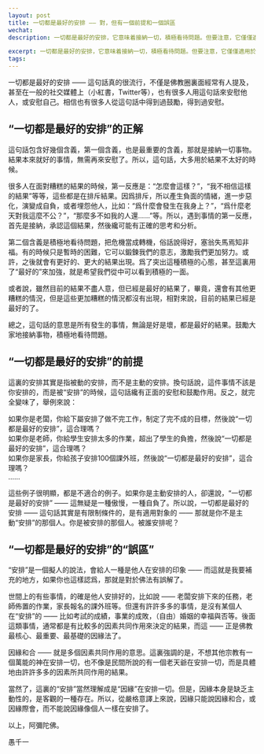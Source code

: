 ```yaml
---
layout: post
title: 一切都是最好的安排 —— 對，但有一個前提和一個誤區
wechat: 
description: 一切都是最好的安排，它意味着接納一切，積極看待問題。但要注意，它僅僅適用於被安排的人。世間很多事是因緣和合的結果，並非某個人安排。不要誤解爲有萬能的神或老天爺在安排一切。

excerpt: 一切都是最好的安排，它意味着接納一切，積極看待問題。但要注意，它僅僅適用於被安排的人。世間很多事是因緣和合的結果，並非某個人安排。不要誤解爲有萬能的神或老天爺在安排一切。
tags:
---
```


一切都是最好的安排 —— 這句話真的很流行，不僅是佛教圈裏面經常有人提及，甚至在一般的社交媒體上（小紅書，Twitter等），也有很多人用這句話來安慰他人，或安慰自己。相信也有很多人從這句話中得到過鼓勵，得到過安慰。

## “一切都是最好的安排”的正解

這句話包含好幾個含義，第一個含義，也是最重要的含義，那就是接納一切事物。結果本來就好的事情，無需再來安慰了。所以，這句話，大多用於結果不太好的時候。

很多人在面對糟糕的結果的時候，第一反應是：“怎麼會這樣？”，“我不相信這樣的結果”等等，這些都是在排斥結果。因爲排斥，所以產生負面的情緒，進一步惡化，演變成自負，或者埋怨他人，比如：“爲什麼會發生在我身上？”，“爲什麼老天對我這麼不公？”，“那麼多不如我的人還……”等。所以，遇到事情的第一反應，首先是接納，承認這個結果，然後纔可能有正確的思考和分析。

第二個含義是積極地看待問題，把危機當成轉機，俗話說得好，塞翁失馬焉知非福。有的時候只是暫時的困難，它可以鍛鍊我們的意志，激勵我們更加努力。或許，之後就會有更好的、更大的結果出現。爲了突出這種積極的心態，甚至這裏用了“最好的”來加強，就是希望我們從中可以看到積極的一面。

或者說，雖然目前的結果不盡人意，但已經是最好的結果了，畢竟，還會有其他更糟糕的情況，但是這些更加糟糕的情況都沒有出現，相對來說，目前的結果已經是最好的了。

總之，這句話的意思是所有發生的事情，無論是好是壞，都是最好的結果。鼓勵大家地接納事物，積極地看待問題。

## “一切都是最好的安排”的前提

這裏的安排其實是指被動的安排，而不是主動的安排。換句話說，這件事情不該是你安排的，而是被“安排”的時候，這句話纔有正面的安慰和鼓勵作用。反之，就完全變味了，舉例來說：

如果你是老闆，你給下屬安排了做不完工作，制定了完不成的目標，然後說“一切都是最好的安排”，這合理嗎？<br>
如果你是老師，你給學生安排太多的作業，超出了學生的負擔，然後說“一切都是最好的安排”，這合理嗎？<br>
如果你是家長，你給孩子安排100個課外班，然後說“一切都是最好的安排”，這合理嗎？<br>
…… 

這些例子很明顯，都是不適合的例子。如果你是主動安排的人，卻還說，“一切都是最好的安排” —— 這無疑是一種傲慢，一種自負了。所以說，一切都是最好的安排 —— 這句話其實是有限制條件的，是有適用對象的 —— 那就是你不是主動“安排”的那個人。你是被安排的那個人。被誰安排呢？

## “一切都是最好的安排”的“誤區”

“安排”是一個擬人的說法，會給人一種是他人在安排的印象 —— 而這就是我要補充的地方，如果你也這樣認爲，那就是對於佛法有誤解了。

世間上的有些事情，的確是他人安排好的，比如說 —— 老闆安排下來的任務，老師佈置的作業，家長報名的課外班等。但還有許許多多的事情，是沒有某個人在“安排”的 —— 比如考試的成績，事業的成敗，（自由）婚姻的幸福與否等。後面這類事情，通常都是有比較多的因素共同作用來決定的結果，而這 —— 正是佛教最核心、最重要、最基礎的因緣法了。

因緣和合 —— 就是多個因素共同作用的意思。這裏強調的是，不想其他宗教有一個萬能的神在安排一切，也不像是民間所說的有一個老天爺在安排一切，而是具體地由許許多多的因素所共同作用的結果。

當然了，這裏的“安排”當然理解成是“因緣”在安排一切。但是，因緣本身是缺乏主動性的，是客觀的一種存在。所以，從嚴格意譯上來說，因緣只能說因緣和合，或因緣際會，而不能說因緣像個人一樣在安排了。

以上，阿彌陀佛。

愚千一


